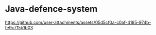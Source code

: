 # Java-defence-system




https://github.com/user-attachments/assets/05d5cf0a-c0af-4195-974b-fe9c715b1b03

